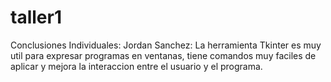 # taller1
Conclusiones Individuales:
Jordan Sanchez: La herramienta Tkinter es muy util para expresar programas en ventanas, tiene comandos muy faciles de aplicar y mejora la interaccion entre el usuario y el programa.